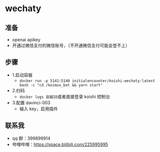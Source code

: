 # wechaty

## 准备

- openai apikey
- 开通过微信支付的微信账号，（不开通微信支付可能会登不上）

## 步骤

- 1.启动容器
  - `docker run -p 5141:5140 initialencounter/koishi-wechaty:latest bash -c "cd /koimux_bot && yarn start"`
- 2.扫码
  - `docker logs 容器ID`或者直接登录 koishi 控制台
- 3.配置 davinci-003
  - 输入 key，启用插件

## 联系我

- qq 群：399899914
- 哔哩哔哩：https://space.bilibili.com/225995995
